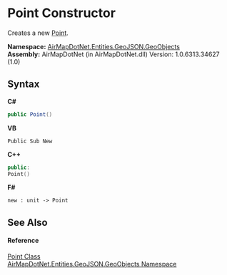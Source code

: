 # Point Constructor 
 

Creates a new <a href="T_AirMapDotNet_Entities_GeoJSON_GeoObjects_Point">Point</a>.

**Namespace:**&nbsp;<a href="N_AirMapDotNet_Entities_GeoJSON_GeoObjects">AirMapDotNet.Entities.GeoJSON.GeoObjects</a><br />**Assembly:**&nbsp;AirMapDotNet (in AirMapDotNet.dll) Version: 1.0.6313.34627 (1.0)

## Syntax

**C#**<br />
``` C#
public Point()
```

**VB**<br />
``` VB
Public Sub New
```

**C++**<br />
``` C++
public:
Point()
```

**F#**<br />
``` F#
new : unit -> Point
```


## See Also


#### Reference
<a href="T_AirMapDotNet_Entities_GeoJSON_GeoObjects_Point">Point Class</a><br /><a href="N_AirMapDotNet_Entities_GeoJSON_GeoObjects">AirMapDotNet.Entities.GeoJSON.GeoObjects Namespace</a><br />